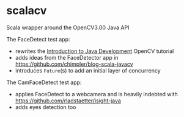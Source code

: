 # scalacv
Scala wrapper around the OpenCV3.00 Java API

The FaceDetect test app:
* rewrites the [Introduction to Java Development](http://docs.opencv.org/3.0-last-rst/doc/tutorials/introduction/desktop_java/java_dev_intro.html) OpenCV tutorial
* adds ideas from the FaceDetector app in https://github.com/chimpler/blog-scala-javacv
* introduces `Future`(s) to add an initial layer of concurrency

The CamFaceDetect test app:
* applies FaceDetect to a webcamera and is heavily indebted with https://github.com/rladstaetter/isight-java
* adds eyes detection too
